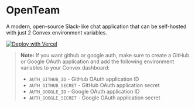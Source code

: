 # OpenTeam

A modern, open-source Slack-like chat application that can be self-hosted with just 2 Convex environment variables.

[![Deploy with Vercel](https://vercel.com/button)](https://vercel.com/new/clone?repository-url=https%3A%2F%2Fgithub.com%2FNoQuarterTeam%2Fopenteam&env=CONVEX_DEPLOY_KEY,VITE_CONVEX_URL&envDescription=Convex%20deploy%20key%20allows%20deploying%20latest%20convex%20changes%20when%20building%2C%20vite%20convex%20url%20points%20to%20convex's%20servers%20for%20querying%20data&project-name=openteam&repository-name=openteam)

> **Note:** If you want github or google auth, make sure to create a GitHub or Google OAuth application and add the following environment variables to your Convex dashboard:
> - `AUTH_GITHUB_ID` - GitHub OAuth application ID
> - `AUTH_GITHUB_SECRET` - GitHub OAuth application secret
> - `AUTH_GOOGLE_ID` - Google OAuth application ID
> - `AUTH_GOOGLE_SECRET` - Google OAuth application secret
